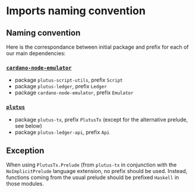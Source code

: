 # Imports naming convention

## Naming convention

Here is the correspondance between initial package and prefix for each of our main dependencies:

### [`cardano-node-emulator`](https://github.com/IntersectMBO/cardano-node-emulator)

- package `plutus-script-utils`, prefix `Script`
- package `plutus-ledger`, prefix `Ledger`
- package `cardano-node-emulator`, prefix `Emulator`

### [`plutus`](https://github.com/IntersectMBO/plutus)

- package `plutus-tx`, prefix `PlutusTx` (except for the alternative prelude, see below)
- package `plutus-ledger-api`, prefix `Api`

## Exception

When using `PlutusTx.Prelude` (from `plutus-tx` in conjunction with the `NoImplicitPrelude` language extension, no prefix should be used. Instead, functions coming from the usual prelude should be prefixed `Haskell` in those modules.
